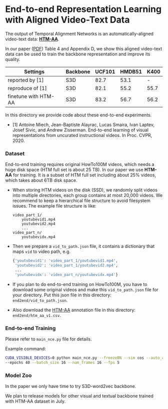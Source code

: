 # End-to-end Representation Learning with Aligned Video-Text Data

The output of Temporal Alignment Networks is
an automatically-aligned video-text data: [**HTM-AA**](../htm_aa/).

In our paper ([PDF](https://www.robots.ox.ac.uk/~vgg/publications/2022/Han22a/han22a.pdf)) Table 4 and Appendix D, 
we show this aligned video-text data can be used to train the backbone representation and improve its quality.

Settings  | Backbone | UCF101 | HMDB51 | K400
--- | --- | --- | --- | --- 
reported by [1]       | S3D | 82.7   | 53.1   | -
reproduce of [1]      | S3D | 82.1   | 55.2   | 55.7
finetune with HTM-AA  | S3D | 83.2   | 56.7   | 56.2

In this directory we provide code about these end-to-end experiments.

* [1] Antoine Miech, Jean-Baptiste Alayrac, Lucas Smaira, Ivan
Laptev, Josef Sivic, and Andrew Zisserman. End-to-end
learning of visual representations from uncurated instructional videos. In Proc. CVPR, 2020.

### Dataset

End-to-end training requires original HowTo100M videos, which needs a huge disk space (HTM full set is about 25 TB).
In our paper we use **HTM-AA** for training. It is a subset of HTM full set including about 25% videos, which takes about 6TB disk space.

* When storing HTM videos on the disk (SSD), we randomly split videos into multiple directories, each group contains at most 20,000 videos. We recommend to keep a hierarchical file structure to avoid filesystem issues. The example file structure is like:
    ```
    video_part_1/
        youtubevid1.mp4
        youtubevid2.mp4
        ...
    video_part_n/
        youtubevidx.mp4
    ```
* Then we prepare a `vid_to_path.json` file, it contains a dictionary that maps `vid` to video path, e.g.
    ```python
    {'youtubevid1': 'video_part_1/youtubevid1.mp4',
     'youtubevid2': 'video_part_1/youtubevid2.mp4',
     ...
     'youtubevidx': 'video_part_n/youtubevidx.mp4'}
    ```
* If you plan to do end-to-end training on HowTo100M, you have to download some original videos and make this `vid_to_path.json` file for your directory. Put this json file in this directory: `end2end/vid_to_path.json`.

* Also download the [HTM-AA](../htm_aa/) annotation file in this directory: `end2end/htm_aa_v1.csv`.

### End-to-end Training

Please refer to `main_nce.py` file for details.

Example command:
```sh
CUDA_VISIBLE_DEVICES=0 python main_nce.py --freezeBN --sim cos --auto_align_tag htm_aa_v1 \
--epochs 40 --batch_size 16 --num_frames 16 --fps 5
```

### Model Zoo

In the paper we only have time to try S3D-word2vec backbone. 

We plan to release models for other visual and textual backbone 
trained with HTM-AA dataset in July.
